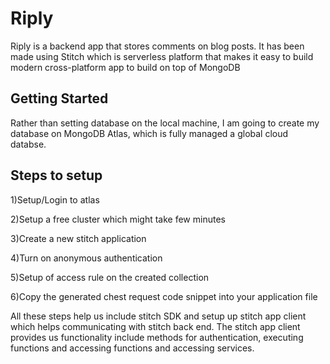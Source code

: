 # Riply
Riply is a backend  app that stores comments on blog posts. It has been made using Stitch which is serverless platform that makes it easy to build modern cross-platform app to build on top of MongoDB

## Getting Started ##
Rather than setting database on the local machine, I am going to create my database  on MongoDB Atlas, which is fully managed a global cloud databse.

## Steps to setup ##
1)Setup/Login to atlas

2)Setup a free cluster which might take few minutes

3)Create a new stitch application

4)Turn on anonymous authentication 

5)Setup of access rule on the created collection

6)Copy the generated chest request code snippet into your application file

All these steps help us include stitch SDK and setup up stitch app client which helps communicating with stitch back end. The stitch app client provides us functionality include methods for authentication, executing functions and accessing functions and accessing services.

## 
